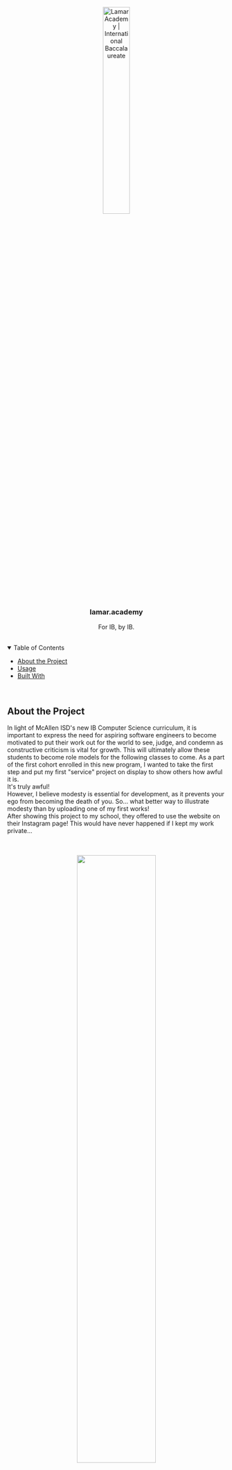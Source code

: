 <p align="center">
  <a href="https://lamar.academy" target="_blank" rel="noopener noreferrer"><img src="https://i.imgur.com/LBb14Sl.png" alt="Lamar Academy | International Baccalaureate" width=35%></a>
</p>

<h3 align="center">lamar.academy</h3>
<p align="center">For IB, by IB.</p>
<br>
<details open>
<summary>Table of Contents</summary>

* [About the Project](#about-the-project)
* [Usage](#usage)
* [Built With](#built-with)
</details>
<br>

## About the Project

In light of McAllen ISD's new IB Computer Science curriculum, it is important to express the need for aspiring software engineers to become motivated to put their work out for the world to see, judge, and condemn as constructive criticism is vital for growth. This will ultimately allow these students to become role models for the following classes to come. As a part of the first cohort enrolled in this new program, I wanted to take the first step and put my first "service" project on display to show others how awful it is.
<br>
It's truly awful!
<br>
However, I believe modesty is essential for development, as it prevents your ego from becoming the death of you. So... what better way to illustrate modesty than by uploading one of my first works!
<br>
After showing this project to my school, they offered to use the website on their Instagram page! This would have never happened if I kept my work private...
<br>
<br>
<br>

<p align ="center">
  <img src="https://i.imgur.com/7uz5Z4f.png"; width=60%/>
</p>
<p align="center"><i>As seen on <a href="https://instagram.com/lamar_academy">@lamar_academy</a>!</i></p>

## Usage

This website's literal purpose is to display Lamar Academy student resources, social media redirects, and additional associated websites.
<br>
Subsequently, this website is a demonstration of humility and can hopefully inspire other new software developers to act similarly.

## Built With
* HTML
* CSS
